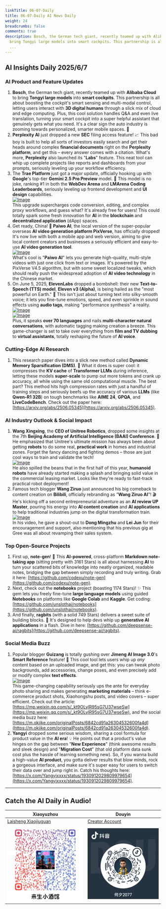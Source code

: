 ```yaml
---
linkTitle: 06-07-Daily
title: 06-07-Daily AI News Daily
weight: 24
breadcrumbs: false
comments: true
description: Bosch, the German tech giant, recently teamed up with Alibaba Cloud to
  bring Tongyi large models into smart cockpits. This partnership is all about boosting
  ...
---
```

## AI Insights Daily 2025/6/7

### **AI Product and Feature Updates**

1.  **Bosch**, the German tech giant, recently teamed up with **Alibaba Cloud** to bring **Tongyi large models** into **smart cockpits**. This partnership is all about boosting the cockpit's smart sensing and multi-modal control, letting users interact with **3D digital humans** through a slick mix of cloud and edge computing. Plus, this cool solution handles Q&A and even live translation, turning your smart cockpit into a super helpful assistant that genuinely gets what you need. It's a clear sign the auto industry is zooming towards personalized, smarter mobile spaces. 🚀
2.  **Perplexity AI** just dropped a new **SEC** filing access feature! 📈 This bad boy is built to help all sorts of investors easily search and get their heads around complex **financial documents** right on the **Perplexity platform**, and get this – every answer comes with a citation. What's more, **Perplexity** also launched its "**Labs**" feature. This neat tool can whip up complete projects like reports and dashboards from your prompts, seriously leveling up your workflow efficiency.
3.  The **Trae Platform** just got a major update, officially hooking up with **Google**'s top-tier **Gemini 2.5 Pro Preview** model. 🚀 This model is no joke, ranking #1 in both the **WebDev Arena** and **LMArena Coding Leaderboards**, seriously leveling up frontend development and **UI design** capabilities. <br/> [![Image](https://raw.githubusercontent.com/justlovemaki/imagehub/refs/heads/main/images/2025/07/news_01k024y0p1e10rrk4waye86r7n.avif)](https://raw.githubusercontent.com/justlovemaki/imagehub/refs/heads/main/images/2025/07/news_01k024y0p1e10rrk4waye86r7n.avif) <br/> This upgrade supercharges code conversion, editing, and complex proxy workflows, and guess what? It's already free for users! This could totally spark some fresh innovation for **AI** in the **blockchain** and **decentralized application** (dApp) spaces.
4.  Get ready, China! 🎥 **Paiwo AI**, the local version of the super-popular overseas **AI video generation platform PixVerse**, has officially dropped! It's now live with both a mobile app and web version, aiming to give local content creators and businesses a seriously efficient and easy-to-use **AI video generation tool**. <br/> [![Image](https://raw.githubusercontent.com/justlovemaki/imagehub/refs/heads/main/images/2025/07/news_01k024y3tcf09s854ks0323534.avif)](https://raw.githubusercontent.com/justlovemaki/imagehub/refs/heads/main/images/2025/07/news_01k024y3tcf09s854ks0323534.avif) <br/> What's cool is "**Paiwo AI**" lets you generate high-quality, multi-style videos with just one click from text or images. It's powered by the PixVerse V4.5 algorithm, but with some sweet localized tweaks, which should really push the widespread adoption of **AI video technology** in the Chinese market.
5.  On June 5, 2025, **ElevenLabs** dropped a bombshell: their new **Text-to-Speech (TTS) model**, **Eleven v3 (Alpha)**, is being hailed as the "most powerful on Earth." 🎤 This isn't just about turning text into silky-smooth voice; it lets you fine-tune emotions, speed, and even sprinkle in sound effects using **audio tags**, making "performance synthesis" a reality. <br/> [![Image](https://raw.githubusercontent.com/justlovemaki/imagehub/refs/heads/main/images/2025/07/news_01k024y7epf2v9w78szt0c4fa0.avif)](https://raw.githubusercontent.com/justlovemaki/imagehub/refs/heads/main/images/2025/07/news_01k024y7epf2v9w78szt0c4fa0.avif) <br/> [![Image](https://raw.githubusercontent.com/justlovemaki/imagehub/refs/heads/main/images/2025/07/news_01k024ybs3fjrvewa63q074tra.avif)](https://raw.githubusercontent.com/justlovemaki/imagehub/refs/heads/main/images/2025/07/news_01k024ybs3fjrvewa63q074tra.avif) <br/> Plus, it speaks **over 70 languages** and nails **multi-character natural conversations**, with automatic tagging making creation a breeze. This game-changer is set to take over everything from **film and TV dubbing** to **virtual assistants**, totally reshaping the future of **AI voice**.

### **Cutting-Edge AI Research**

1.  This research paper dives into a slick new method called **Dynamic Memory Sparsification (DMS)**. 🧠 What it does is super cool: it compresses the **KV cache** of **Transformer LLMs** during inference, letting these models **super-scale** to pump out more tokens and crank up accuracy, all while using the same old computational muscle. The best part? This method hits high compression rates with just a handful of training steps and seriously beefs up the accuracy of various **LLMs** (like **Qwen-R1 32B**) on tough benchmarks like **AIME 24**, **GPQA**, and **LiveCodeBench**. Check out the paper here: [https://arxiv.org/abs/2506.05345](https://arxiv.org/abs/2506.05345).

### **AI Industry Outlook & Social Impact**

1.  **Wang Xingxing**, the **CEO of Unitree Robotics**, dropped some insights at the 7th **Beijing Academy of Artificial Intelligence (BAAI) Conference**. 🤖 He emphasized that Unitree's ultimate mission has always been about getting **robots** to do some real, **practical work** in homes and industrial zones. Forget the fancy dancing and fighting demos – those are just cool ways to train and validate the tech! <br/> [![Image](https://raw.githubusercontent.com/justlovemaki/imagehub/refs/heads/main/images/2025/07/news_01k024yej8fyhv6e378t02b98d.avif)](https://raw.githubusercontent.com/justlovemaki/imagehub/refs/heads/main/images/2025/07/news_01k024yej8fyhv6e378t02b98d.avif) <br/> He also spilled the beans that in the first half of this year, **humanoid robots** have already started making a splash and bringing solid value in the commercial leasing market. Looks like they're ready to fast-track practical robot deployment!
2.  Famous tech blogger **Wang Ziruo** just announced his big comeback to content creation on **Bilibili**, officially rebranding as "**Wang Ziruo AI**"! 🎬 He's kicking off a second entrepreneurial adventure as an **AI review UP Master**, pouring his energy into **AI content creation** and **AI applications** to help traditional industries jump on the digital transformation train. <br/> [![Image](https://raw.githubusercontent.com/justlovemaki/imagehub/refs/heads/main/images/2025/07/news_01k024yhz8fy1b7w4tz8vkqec1.avif)](https://raw.githubusercontent.com/justlovemaki/imagehub/refs/heads/main/images/2025/07/news_01k024yhz8fy1b7w4tz8vkqec1.avif) <br/> In his video, he gave a shout-out to **Dong Mingzhu** and **Lei Jun** for their encouragement and support, also mentioning that his previous gig at Gree was all about revamping their sales system.

### **Top Open-Source Projects**

1.  First up, **note-gen**! 📝 This **AI-powered**, cross-platform **Markdown note-taking app** (sitting pretty with 3161 Stars) is all about harnessing **AI** to turn your scattered bits of knowledge into neatly organized, readable notes, bridging the gap between simply recording and truly writing. Grab it here: [https://github.com/codexu/note-gen](https://github.com/codexu/note-gen).
2.  Next, check out the **notebooks** project (boasting 1174 Stars)! ✨ This gem lets you freely fine-tune **large language models** using guided **Notebooks** on platforms like **Google Colab** and **Kaggle**. Get coding: [https://github.com/unslothai/notebooks](https://github.com/unslothai/notebooks).
3.  And finally, **ragbits** (with a solid 749 Stars) delivers a sweet suite of building blocks. 🧱 It's designed to help devs whip up **generative AI applications** in a flash. Dive in here: [https://github.com/deepsense-ai/ragbits](https://github.com/deepsense-ai/ragbits).

### **Social Media Buzz**

1.  Popular blogger **Guizang** is totally gushing over **Jimeng AI Image 3.0**'s **Smart Reference** feature! 📸 This cool tool lets users whip up *any* content based on an uploaded image, and get this: you can tweak photo backgrounds, add accessories, change poses, and even precisely add or modify complex **text effects**. <br/> [![Image](https://raw.githubusercontent.com/justlovemaki/imagehub/refs/heads/main/images/2025/07/news_01k024yqj7eqaspf14sszra0tc.avif)](https://raw.githubusercontent.com/justlovemaki/imagehub/refs/heads/main/images/2025/07/news_01k024yqj7eqaspf14sszra0tc.avif) <br/> This game-changing capability seriously ups the ante for everyday photo sharing and makes generating **marketing materials** – think e-commerce product shots, Xiaohongshu posts, and video covers – super efficient. Check out the article: [https://mp.weixin.qq.com/s/_kt9OLylR95sG7U37wseSw](https://mp.weixin.qq.com/s/_kt9OLylR95sG7U37wseSw), and the social media buzz here: [https://m.okjike.com/originalPosts/6842cd91a26304532600fa4d](https://m.okjike.com/originalPosts/6842cd91a26304532600fa4d).
2.  **Yangyi** dropped some serious wisdom, sharing a cool formula for product value in the **AI era**! 💡 He points out that a product's value hinges on the gap between "**New Experience**" (think awesome results and sleek design) and "**Migration Cost**" (that old platform data sunk cost plus the hassle of learning something new). So, if you wanna build a high-value **AI product**, you gotta deliver results that blow minds, rock a gorgeous interface, and make sure it's super easy for users to switch their data over and jump right in. Catch his thoughts here: [https://x.com/Yangyixxxx/status/1930912029809979654](https://x.com/Yangyixxxx/status/1930912029809979654).

---

## **Catch the AI Daily in Audio!**

| **Xiaoyuzhou** | **Douyin** |
| --- | --- |
| [Laisheng Xiaojiuguan](https://www.xiaoyuzhoufm.com/podcast/683c62b7c1ca9cf575a5030e) | [Creator Account](https://www.douyin.com/user/MS4wLjABAAAAwpwqPQlu38sO38VyWgw9ZjDEnN4bMR5j8x111UxpseHR9DpB6-CveI5KRXOWuFwG) |
| ![Xiaojiuguan Icon](https://raw.githubusercontent.com/justlovemaki/imagehub/refs/heads/main/logo/f959f7984e9163fc50d3941d79a7f262.md.png) | ![Info Hub Icon](https://raw.githubusercontent.com/justlovemaki/imagehub/refs/heads/main/logo/7fc30805eeb831e1e2baa3a240683ca3.md.png) |